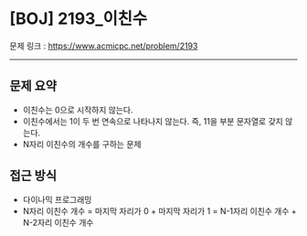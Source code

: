 # [BOJ] 2193_이친수

문제 링크 : https://www.acmicpc.net/problem/2193

------------------
## 문제 요약
  - 이친수는 0으로 시작하지 않는다.
  - 이친수에서는 1이 두 번 연속으로 나타나지 않는다. 즉, 11을 부분 문자열로 갖지 않는다.
  - N자리 이친수의 개수를 구하는 문제

## 접근 방식
  - 다이나믹 프로그래밍
  - N자리 이친수 개수 = 마지막 자리가 0 + 마지막 자리가 1
                     = N-1자리 이친수 개수 + N-2자리 이친수 개수
